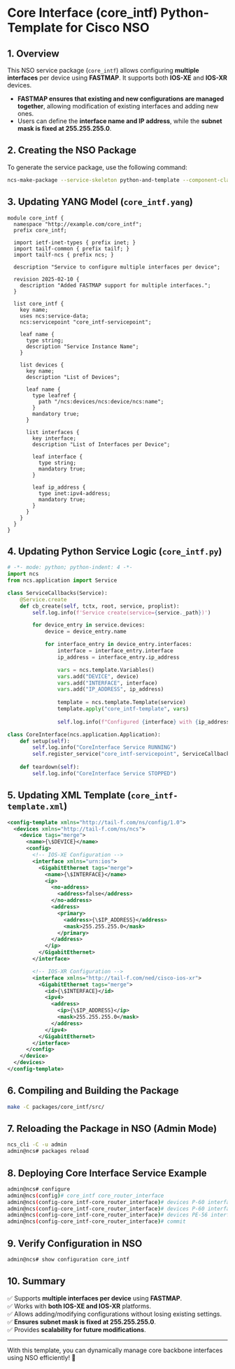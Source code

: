 # Core Interface (core_intf) Python-Template for Cisco NSO

## **1. Overview**
This NSO service package (`core_intf`) allows configuring **multiple interfaces** per device using **FASTMAP**. It supports both **IOS-XE** and **IOS-XR** devices.

- **FASTMAP ensures that existing and new configurations are managed together**, allowing modification of existing interfaces and adding new ones.
- Users can define the **interface name and IP address**, while the **subnet mask is fixed at 255.255.255.0**.

## **2. Creating the NSO Package**
To generate the service package, use the following command:

```sh
ncs-make-package --service-skeleton python-and-template --component-class core_intf.CoreInterface core_intf
```

## **3. Updating YANG Model (`core_intf.yang`)**
```yang
module core_intf {
  namespace "http://example.com/core_intf";
  prefix core_intf;

  import ietf-inet-types { prefix inet; }
  import tailf-common { prefix tailf; }
  import tailf-ncs { prefix ncs; }

  description "Service to configure multiple interfaces per device";

  revision 2025-02-10 {
    description "Added FASTMAP support for multiple interfaces.";
  }

  list core_intf {
    key name;
    uses ncs:service-data;
    ncs:servicepoint "core_intf-servicepoint";

    leaf name {
      type string;
      description "Service Instance Name";
    }

    list devices {
      key name;
      description "List of Devices";

      leaf name {
        type leafref {
          path "/ncs:devices/ncs:device/ncs:name";
        }
        mandatory true;
      }

      list interfaces {
        key interface;
        description "List of Interfaces per Device";

        leaf interface {
          type string;
          mandatory true;
        }

        leaf ip_address {
          type inet:ipv4-address;
          mandatory true;
        }
      }
    }
  }
}
```

## **4. Updating Python Service Logic (`core_intf.py`)**
```python
# -*- mode: python; python-indent: 4 -*-
import ncs
from ncs.application import Service

class ServiceCallbacks(Service):
    @Service.create
    def cb_create(self, tctx, root, service, proplist):
        self.log.info(f'Service create(service={service._path})')

        for device_entry in service.devices:
            device = device_entry.name

            for interface_entry in device_entry.interfaces:
                interface = interface_entry.interface
                ip_address = interface_entry.ip_address

                vars = ncs.template.Variables()
                vars.add("DEVICE", device)
                vars.add("INTERFACE", interface)
                vars.add("IP_ADDRESS", ip_address)
                
                template = ncs.template.Template(service)
                template.apply("core_intf-template", vars)
                
                self.log.info(f"Configured {interface} with {ip_address} on {device}")

class CoreInterface(ncs.application.Application):
    def setup(self):
        self.log.info("CoreInterface Service RUNNING")
        self.register_service("core_intf-servicepoint", ServiceCallbacks)
    
    def teardown(self):
        self.log.info("CoreInterface Service STOPPED")
```

## **5. Updating XML Template (`core_intf-template.xml`)**
```xml
<config-template xmlns="http://tail-f.com/ns/config/1.0">
  <devices xmlns="http://tail-f.com/ns/ncs">
    <device tags="merge">
      <name>{\$DEVICE}</name>
      <config>
        <!-- IOS-XE Configuration -->
        <interface xmlns="urn:ios">
          <GigabitEthernet tags="merge">
            <name>{\$INTERFACE}</name>
            <ip>
              <no-address>
                <address>false</address>
              </no-address>
              <address>
                <primary>
                  <address>{\$IP_ADDRESS}</address>
                  <mask>255.255.255.0</mask>
                </primary>
              </address>
            </ip>
          </GigabitEthernet>
        </interface>

        <!-- IOS-XR Configuration -->
        <interface xmlns="http://tail-f.com/ned/cisco-ios-xr">
          <GigabitEthernet tags="merge">
            <id>{\$INTERFACE}</id>
            <ipv4>
              <address>
                <ip>{\$IP_ADDRESS}</ip>
                <mask>255.255.255.0</mask>
              </address>
            </ipv4>
          </GigabitEthernet>
        </interface>
      </config>
    </device>
  </devices>
</config-template>
```

## **6. Compiling and Building the Package**
```sh
make -C packages/core_intf/src/
```

## **7. Reloading the Package in NSO (Admin Mode)**
```sh
ncs_cli -C -u admin
admin@ncs# packages reload
```

## **8. Deploying Core Interface Service Example**
```sh
admin@ncs# configure
admin@ncs(config)# core_intf core_router_interface
admin@ncs(config-core_intf-core_router_interface)# devices P-60 interface 0/0/0/5 ip_address 192.168.53.60
admin@ncs(config-core_intf-core_router_interface)# devices P-60 interface 0/0/0/6 ip_address 192.168.54.60
admin@ncs(config-core_intf-core_router_interface)# devices PE-56 interface 2 ip_address 192.168.56.56
admin@ncs(config-core_intf-core_router_interface)# commit
```

## **9. Verify Configuration in NSO**
```sh
admin@ncs# show configuration core_intf
```

## **10. Summary**
✅ Supports **multiple interfaces per device** using **FASTMAP**.  
✅ Works with **both IOS-XE and IOS-XR** platforms.  
✅ Allows adding/modifying configurations without losing existing settings.  
✅ **Ensures subnet mask is fixed at 255.255.255.0**.  
✅ Provides **scalability for future modifications**.  

---

With this template, you can dynamically manage core backbone interfaces using NSO efficiently! 🚀


